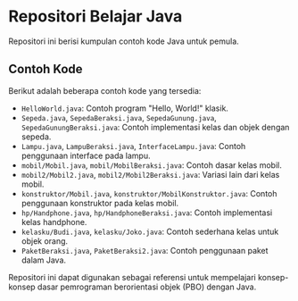 # Repositori Belajar Java

Repositori ini berisi kumpulan contoh kode Java untuk pemula.

## Contoh Kode

Berikut adalah beberapa contoh kode yang tersedia:

*   `HelloWorld.java`: Contoh program "Hello, World!" klasik.
*   `Sepeda.java`, `SepedaBeraksi.java`, `SepedaGunung.java`, `SepedaGunungBeraksi.java`: Contoh implementasi kelas dan objek dengan sepeda.
*   `Lampu.java`, `LampuBeraksi.java`, `InterfaceLampu.java`: Contoh penggunaan interface pada lampu.
*   `mobil/Mobil.java`, `mobil/MobilBeraksi.java`: Contoh dasar kelas mobil.
*   `mobil2/Mobil2.java`, `mobil2/Mobil2Beraksi.java`: Variasi lain dari kelas mobil.
*   `konstruktor/Mobil.java`, `konstruktor/MobilKonstruktor.java`: Contoh penggunaan konstruktor pada kelas mobil.
*   `hp/Handphone.java`, `hp/HandphoneBeraksi.java`: Contoh implementasi kelas handphone.
*   `kelasku/Budi.java`, `kelasku/Joko.java`: Contoh sederhana kelas untuk objek orang.
*   `PaketBeraksi.java`, `PaketBeraksi2.java`: Contoh penggunaan paket dalam Java.

Repositori ini dapat digunakan sebagai referensi untuk mempelajari konsep-konsep dasar pemrograman berorientasi objek (PBO) dengan Java.
